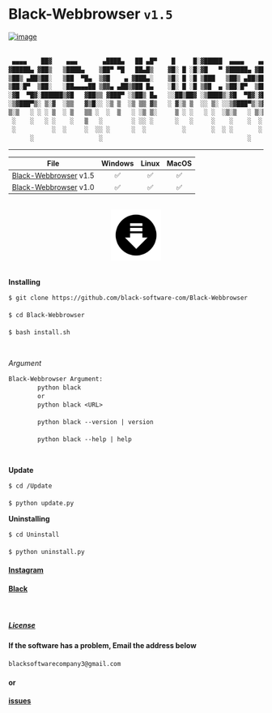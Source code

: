 # Black-Webbrowser `v1.5`

[![image](https://user-images.githubusercontent.com/78996423/139568252-acba2954-a5be-4a5f-8b46-790b35e45ed9.png)](https://github.com/black-software-Com/Black-Webbrowser)


``` txt

 ▄▄▄▄    ██▓    ▄▄▄       ▄████▄   ██ ▄█▀    █     █░▓█████  ▄▄▄▄    ▄▄▄▄    ██▀███   ▒█████   █     █░  ██████ ▓█████  ██▀███  
▓█████▄ ▓██▒   ▒████▄    ▒██▀ ▀█   ██▄█▒    ▓█░ █ ░█░▓█   ▀ ▓█████▄ ▓█████▄ ▓██ ▒ ██▒▒██▒  ██▒▓█░ █ ░█░▒██    ▒ ▓█   ▀ ▓██ ▒ ██▒
▒██▒ ▄██▒██░   ▒██  ▀█▄  ▒▓█    ▄ ▓███▄░    ▒█░ █ ░█ ▒███   ▒██▒ ▄██▒██▒ ▄██▓██ ░▄█ ▒▒██░  ██▒▒█░ █ ░█ ░ ▓██▄   ▒███   ▓██ ░▄█ ▒
▒██░█▀  ▒██░   ░██▄▄▄▄██ ▒▓▓▄ ▄██▒▓██ █▄    ░█░ █ ░█ ▒▓█  ▄ ▒██░█▀  ▒██░█▀  ▒██▀▀█▄  ▒██   ██░░█░ █ ░█   ▒   ██▒▒▓█  ▄ ▒██▀▀█▄  
░▓█  ▀█▓░██████▒▓█   ▓██▒▒ ▓███▀ ░▒██▒ █▄   ░░██▒██▓ ░▒████▒░▓█  ▀█▓░▓█  ▀█▓░██▓ ▒██▒░ ████▓▒░░░██▒██▓ ▒██████▒▒░▒████▒░██▓ ▒██▒
░▒▓███▀▒░ ▒░▓  ░▒▒   ▓▒█░░ ░▒ ▒  ░▒ ▒▒ ▓▒   ░ ▓░▒ ▒  ░░ ▒░ ░░▒▓███▀▒░▒▓███▀▒░ ▒▓ ░▒▓░░ ▒░▒░▒░ ░ ▓░▒ ▒  ▒ ▒▓▒ ▒ ░░░ ▒░ ░░ ▒▓ ░▒▓░
▒░▒   ░ ░ ░ ▒  ░ ▒   ▒▒ ░  ░  ▒   ░ ░▒ ▒░     ▒ ░ ░   ░ ░  ░▒░▒   ░ ▒░▒   ░   ░▒ ░ ▒░  ░ ▒ ▒░   ▒ ░ ░  ░ ░▒  ░ ░ ░ ░  ░  ░▒ ░ ▒░
 ░    ░   ░ ░    ░   ▒   ░        ░ ░░ ░      ░   ░     ░    ░    ░  ░    ░   ░░   ░ ░ ░ ░ ▒    ░   ░  ░  ░  ░     ░     ░░   ░ 
 ░          ░  ░     ░  ░░ ░      ░  ░          ░       ░  ░ ░       ░         ░         ░ ░      ░          ░     ░  ░   ░     
      ░                  ░                                        ░       ░                                              
```
<hr>

File | Windows | Linux | MacOS |
:--------:|:-------:|:-----:|:------:|
[Black-Webbrowser](https://github.com/black-software-com/black-webbrowser) v1.5| ✅ | ✅ | ✅ |
[Black-Webbrowser](https://github.com/mrprogrammer2938/black-webbrowser) v1.0 | ✅ | ✅ | ✅ |
<br>
<center>
<a href='https://github.com/black-software-Com/Black-Webbrowser/archive/refs/heads/master.zip' target="_top" title='Download'>
 <img src='./Scr/download-logo.png' width=100>
 </a></center>
<br>

**Installing**
``` sh
$ git clone https://github.com/black-software-com/Black-Webbrowser

$ cd Black-Webbrowser

$ bash install.sh
```
<br>

*Argument*
``` txt
Black-Webbrowser Argument:
        python black 
        or
        python black <URL>
        
        python black --version | version
        
        python black --help | help
```
<br>

**Update**
``` sh
$ cd /Update

$ python update.py

```

**Uninstalling**
``` sh
$ cd Uninstall

$ python uninstall.py
```

#### [Instagram](https://instagram.com/black_software_company)

#### [Black](https://github.com/mrprogrammer2938/Black-Webbrowser)
<br>

##### [License](https://github.com/black-software-Com/Black-Webbrowser/blob/master/LICENSE)

#### If the software has a problem, Email the address below
``` txt 
blacksoftwarecompany3@gmail.com
```

#### or

#### [issues](https://github.com/black-software-Com/Black-Webbrowser/issues)
<br>
